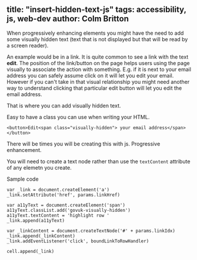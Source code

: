 title: "insert-hidden-text-js"
tags: accessibility, js, web-dev
author: Colm Britton
--------------------

When progressively enhancing elements you might have the need to add some visually hidden text (text that is not displayed but that will be read by a screen reader).

An example would be in a link. It is quite common to see a link with the text **edit**. The position of the link/button on the page helps users using the page visually to associate the action with something. E.g. if it is next to your email address you can safely assume click on it will let you edit your email. However if you can't take in that visual relationship you might need another way to understand clicking that particular edit button will let you edit the email address.

That is where you can add visually hidden text.

Easy to have a class you can use when writing your HTML.

    <button>Edit<span class="visually-hidden"> your email address</span></button>

There will be times you will be creating this with js. Progressive enhancement.

You will need to create a text node rather than use the `textContent` attribute of any elemetn you create.

Sample code

    var _link = document.createElement('a')
    _link.setAttribute('href', params.linkHref)

    var a11yText = document.createElement('span')
    a11yText.classList.add('govuk-visually-hidden')
    a11yText.textContent = 'highlight row '
    _link.append(a11yText)

    var _linkContent = document.createTextNode('#' + params.linkIdx)
    _link.append(_linkContent)
    _link.addEventListener('click', boundLinkToRowHandler)

    cell.append(_link)
